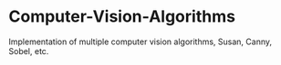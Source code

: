 # Computer-Vision-Algorithms
Implementation of multiple computer vision algorithms, Susan, Canny, Sobel, etc.
